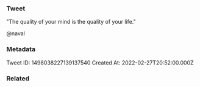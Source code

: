 ### Tweet
"The quality of your mind is the quality of your life."

@naval

### Metadata
Tweet ID: 1498038227139137540
Created At: 2022-02-27T20:52:00.000Z

### Related

